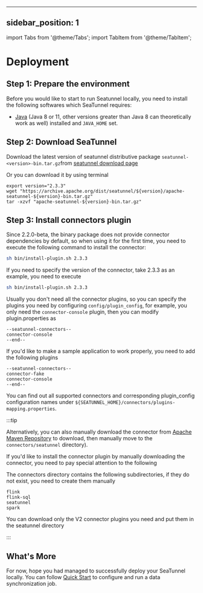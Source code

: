 ---

sidebar_position: 1
-------------------

import Tabs from '@theme/Tabs';
import TabItem from '@theme/TabItem';

# Deployment

## Step 1: Prepare the environment

Before you would like to start to run Seatunnel locally, you need to install the following softwares which SeaTunnel requires:

* [Java](https://www.java.com/en/download/) (Java 8 or 11, other versions greater than Java 8 can theoretically work as well) installed and `JAVA_HOME` set.

## Step 2: Download SeaTunnel

Download the latest version of seatunnel distributive package `seatunnel-<version>-bin.tar.gz`from [seatunnel download page](https://seatunnel.apache.org/download) 

Or you can download it by using terminal

```shell
export version="2.3.3"
wget "https://archive.apache.org/dist/seatunnel/${version}/apache-seatunnel-${version}-bin.tar.gz"
tar -xzvf "apache-seatunnel-${version}-bin.tar.gz"
```

<!-- TODO: We should add example module as quick start which is no need for install Spark or Flink -->

## Step 3: Install connectors plugin

Since 2.2.0-beta, the binary package does not provide connector dependencies by default, so when using it for the first time, you need to execute the following command to install the connector:

```bash
sh bin/install-plugin.sh 2.3.3
```

If you need to specify the version of the connector, take 2.3.3 as an example, you need to execute

```bash
sh bin/install-plugin.sh 2.3.3
```
Usually you don't need all the connector plugins, so you can specify the plugins you need by configuring `config/plugin_config`, for example, you only need the `connector-console` plugin, then you can modify plugin.properties as

```plugin_config
--seatunnel-connectors--
connector-console
--end--
```

If you'd like to make a sample application to work properly, you need to add the following plugins

```plugin_config
--seatunnel-connectors--
connector-fake
connector-console
--end--
```

You can find out all supported connectors and corresponding plugin_config configuration names under `${SEATUNNEL_HOME}/connectors/plugins-mapping.properties`.

:::tip

Alternatively, you can also manually download the connector from [Apache Maven Repository](https://repo.maven.apache.org/maven2/org/apache/seatunnel/) to download, then manually move to the `connectors/seatunnel` directory).

If you'd like to install the connector plugin by manually downloading the connector, you need to pay special attention to the following

The connectors directory contains the following subdirectories, if they do not exist, you need to create them manually

```
flink
flink-sql
seatunnel
spark
```

You can download only the V2 connector plugins you need and put them in the seatunnel directory

:::

## What's More

For now, hope you had managed to successfully deploy your SeaTunnel locally. You can follow [Quick Start](quick-start-seatunnel-engine.md) to configure and run a data synchronization job.
